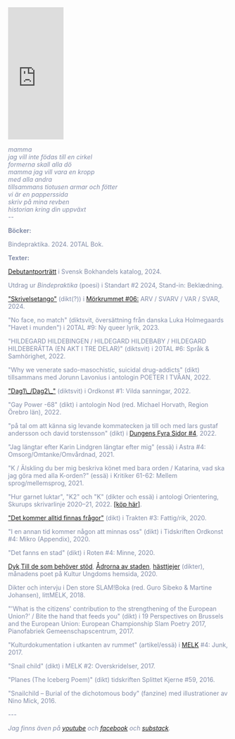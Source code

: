 

<iframe width="25%" height="300" scrolling="no" frameborder="no" allow="autoplay" src="https://w.soundcloud.com/player/?url=https%3A//api.soundcloud.com/users/246800466&color=%23ff5500&auto_play=false&hide_related=false&show_comments=true&show_user=true&show_reposts=false&show_teaser=true&visual=true" class= "right"></iframe>

<span style="color: rgb(131, 141, 168)">

<i>mamma<br>
jag vill inte födas till en cirkel<br>
formerna skall alla dö<br>
mamma jag vill vara en kropp<br>
med alla andra<br>
tillsammans tiotusen armar och fötter<br>
vi är en papperssida<br>
skriv på mina revben<br>
historian kring din uppväxt<br>
    --<br></i>
</span>
<p>
    <b>Böcker:</b>
    <p>Bindepraktika. 2024. 20TAL Bok.</p>
    
</p>

<p>
    <b>Texter:</b>
</p>
<p> <a href="https://www.svb.se/debutanter/frej-haar/4266561">Debutantporträtt</a> i Svensk Bokhandels katalog, 2024. </p>
    Utdrag ur <i>Bindepraktika</i> (poesi) i Standart #2 2024, Stand-in: Beklædning.
<p>
    <a href="https://morkrummet.biskopsarno.se/nummer/01/skrivelsetango/">"Skrivelsetango"</a> (dikt(?)) i <a href="https://morkrummet.biskopsarno.se/nummer/06/arv-svarv-var-svar-2/">Mörkrummet #06:</a> ARV / SVARV / VAR / SVAR, 2024.
</p>
<p>
   "No face, no match" (diktsvit, översättning från danska Luka Holmegaards "Havet i munden") i 20TAL #9: Ny queer lyrik, 2023.
</p>
<p>
   "HILDEGARD HILDEBINGEN / HILDEGARD HILDEBABY / HILDEGARD HILDEBERÄTTA (EN AKT I TRE DELAR)" (diktsvit) i 20TAL #6: Språk & Samhörighet, 2022. 
</p>
<p>
    "Why we venerate sado-masochistic, suicidal drug-addicts" (dikt) tillsammans med Jorunn Lavonius i antologin POETER I TVÅAN, 2022.
</p>
<p>
    <a href="https://reneegyllensvaan.github.io/frej-haar/Bodea.Brochure.pdf">"Dag1\_/Dag2\_"</a> (diktsvit) i Ordkonst #1: Vilda sanningar, 2022.
</p>
<p>
    "Gay Power -68" (dikt) i antologin Nod (red. Michael Horvath, Region Örebro län), 2022.
</p>
<p>
    "på tal om att känna sig levande kommatecken ja till och med lars gustaf andersson och david torstensson" (dikt) i <a href="https://textdungen.com/2022/01/15/dungens-fyra-sidor-4/">Dungens Fyra Sidor #4</a>, 2022.
</p>
<p>
    "Jag längtar efter Karin Lindgren längtar efter mig" (essä) i Astra #4: Omsorg/Omtanke/Omvårdnad, 2021.
</p>
<p>
    "K / Älskling du ber mig beskriva könet med bara orden / Katarina, vad ska jag göra med alla K-orden?" (essä) i Kritiker 61-62: Mellem sprog/mellemsprog, 2021. 
</p>
<p>
    "Hur garnet luktar", "K2" och "K" (dikter och essä) i antologi Orientering, Skurups skrivarlinje 2020–21, 2022. <a href="https://www.bokus.com/bok/9789198396041/orientering-skurups-skrivarlinje-2021/?utm_campaign=boktugg.se&utm_medium=Tradedoubler%20CPC&utm_source=tradedoubler">[köp här]</a>.
</p>
<p>
    <a href="https://trakten.nu/tavling-fattig-rik/det-kommer-alltid-finnas-fragor/">"Det kommer alltid finnas frågor"</a> (dikt) i Trakten #3: Fattig/rik, 2020.
</p>
<p>
    "I en annan tid kommer någon att minnas oss" (dikt) i Tidskriften Ordkonst #4: Mikro (Appendix), 2020.
</p>
<p>
    "Det fanns en stad" (dikt) i Roten #4: Minne, 2020.
</p>
<p>
    <a href="https://www.kulturungdom.se/genre/text/353-poesi-dyk">Dyk</a>,<a href="https://www.kulturungdom.se/genre/text/360-poesi-till-de-som-behover-stod">Till de som behöver stöd</a>, <a href="https://www.kulturungdom.se/genre/text/365-poesi-adrorna-av-staden">Ådrorna av staden</a>, <a href="https://www.kulturungdom.se/genre/text/345-poesi-hasttjejer">hästtjejer</a> (dikter), månadens poet på Kultur Ungdoms hemsida, 2020.
</p>
<p>
    Dikter och intervju i Den store SLAM!Boka (red. Guro Sibeko & Martine Johansen), littMELK, 2018.
</p>
<p>
    "'What is the citizens' contribution to the strengthening of the European Union?' / Bite the hand that feeds you" (dikt) i 19 Perspectives on Brussels and the European Union: European Championship Slam Poetry 2017, Pianofabriek Gemeenschapscentrum, 2017.
</p>
<p> 
    "Kulturdokumentation i utkanten av rummet" (artikel/essä) i <a href="https://www.melkmag.com/tidsskriftet.html">MELK</a> #4: Junk, 2017.
</p>
<p>
    "Snail child" (dikt) i MELK #2: Overskridelser, 2017. 
</p>
<p>
    "Planes (The Iceberg Poem)" (dikt) tidskriften Splittet Kjerne #59, 2016.
</p>
<p>
    "Snailchild – Burial of the dichotomous body" (fanzine) med illustrationer av Nino Mick, 2016.
</p>
<p>
    ---
</p>
<p> 
    <i>Jag finns även på <a href="https://www.youtube.com/channel/UC2s2s3xzblnpZvomksmn-lA">youtube</a> och <a href="https://www.facebook.com/frejhaarpoetry/">facebook</a> och <a href="https://frojdenfrojdenfrojden.substack.com">substack</a>.</i>
</p>
